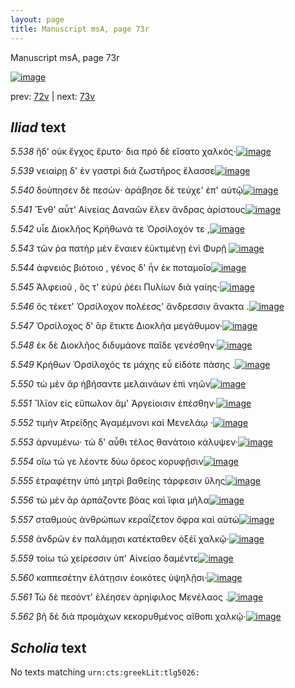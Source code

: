 ```yaml
---
layout: page
title: Manuscript msA, page 73r
---
```


Manuscript msA, page 73r

[![image](http://www.homermultitext.org/iipsrv?OBJ=IIP,1.0&FIF=/project/homer/pyramidal/deepzoom/hmt/vaimg/2017a/VA073RN_0074.tif&WID=100&CVT=JPEG)](http://www.homermultitext.org/ict2/?urn=urn:cite2:hmt:vaimg.2017a:VA073RN_0074)

prev:  [72v](../72v) | next:  [73v](../73v)

## *Iliad* text

*5.538* <a id="5.538"/> ἥδ' οὐκ ἔγχος ἔρυτο· δια πρό δὲ εἴσατο χαλκός·[![image](http://www.homermultitext.org/iipsrv?OBJ=IIP,1.0&FIF=/project/homer/pyramidal/deepzoom/hmt/vaimg/2017a/VA073RN_0074.tif&RGN=0.182,0.2239,0.318,0.0316&WID=1000&CVT=JPEG)](http://www.homermultitext.org/ict2/?urn=urn:cite2:hmt:vaimg.2017a:VA073RN_0074@0.182,0.2239,0.318,0.0316)

*5.539* <a id="5.539"/> νειαίρῃ δ' ἐν γαστρὶ διά ζωστῆρος ἔλασσε[![image](http://www.homermultitext.org/iipsrv?OBJ=IIP,1.0&FIF=/project/homer/pyramidal/deepzoom/hmt/vaimg/2017a/VA073RN_0074.tif&RGN=0.18,0.2404,0.278,0.0316&WID=1000&CVT=JPEG)](http://www.homermultitext.org/ict2/?urn=urn:cite2:hmt:vaimg.2017a:VA073RN_0074@0.18,0.2404,0.278,0.0316)

*5.540* <a id="5.540"/> δούπησεν δὲ πεσὼν· ἀράβησε δὲ τεύχε' ἐπ' αὐτῷ[![image](http://www.homermultitext.org/iipsrv?OBJ=IIP,1.0&FIF=/project/homer/pyramidal/deepzoom/hmt/vaimg/2017a/VA073RN_0074.tif&RGN=0.174,0.2562,0.33,0.0316&WID=1000&CVT=JPEG)](http://www.homermultitext.org/ict2/?urn=urn:cite2:hmt:vaimg.2017a:VA073RN_0074@0.174,0.2562,0.33,0.0316)

*5.541* <a id="5.541"/> Ἔνθ' αὖτ' Αἰνείας 					 Δαναῶν ἕλεν ἄνδρας ἀρίστους[![image](http://www.homermultitext.org/iipsrv?OBJ=IIP,1.0&FIF=/project/homer/pyramidal/deepzoom/hmt/vaimg/2017a/VA073RN_0074.tif&RGN=0.171,0.272,0.339,0.0346&WID=1000&CVT=JPEG)](http://www.homermultitext.org/ict2/?urn=urn:cite2:hmt:vaimg.2017a:VA073RN_0074@0.171,0.272,0.339,0.0346)

*5.542* <a id="5.542"/> υἷε Διοκλῆος 					 Κρήθωνά τε Ὀρσίλοχόν τε ,[![image](http://www.homermultitext.org/iipsrv?OBJ=IIP,1.0&FIF=/project/homer/pyramidal/deepzoom/hmt/vaimg/2017a/VA073RN_0074.tif&RGN=0.176,0.2923,0.294,0.0316&WID=1000&CVT=JPEG)](http://www.homermultitext.org/ict2/?urn=urn:cite2:hmt:vaimg.2017a:VA073RN_0074@0.176,0.2923,0.294,0.0316)

*5.543* <a id="5.543"/> τῶν ῥα πατὴρ μὲν ἔναιεν ἐϋκτιμένῃ ἐνὶ Φυρῇ 				[![image](http://www.homermultitext.org/iipsrv?OBJ=IIP,1.0&FIF=/project/homer/pyramidal/deepzoom/hmt/vaimg/2017a/VA073RN_0074.tif&RGN=0.174,0.311,0.339,0.0316&WID=1000&CVT=JPEG)](http://www.homermultitext.org/ict2/?urn=urn:cite2:hmt:vaimg.2017a:VA073RN_0074@0.174,0.311,0.339,0.0316)

*5.544* <a id="5.544"/> ἀφνειὸς βιότοιο , γένος δ' ἦν ἐκ ποταμοῖο[![image](http://www.homermultitext.org/iipsrv?OBJ=IIP,1.0&FIF=/project/homer/pyramidal/deepzoom/hmt/vaimg/2017a/VA073RN_0074.tif&RGN=0.177,0.3283,0.283,0.0301&WID=1000&CVT=JPEG)](http://www.homermultitext.org/ict2/?urn=urn:cite2:hmt:vaimg.2017a:VA073RN_0074@0.177,0.3283,0.283,0.0301)

*5.545* <a id="5.545"/> Ἀλφειοῦ , ὅς τ' εὐρύ 					ῥέει Πυλίων διὰ γαίης·[![image](http://www.homermultitext.org/iipsrv?OBJ=IIP,1.0&FIF=/project/homer/pyramidal/deepzoom/hmt/vaimg/2017a/VA073RN_0074.tif&RGN=0.173,0.3456,0.3,0.0301&WID=1000&CVT=JPEG)](http://www.homermultitext.org/ict2/?urn=urn:cite2:hmt:vaimg.2017a:VA073RN_0074@0.173,0.3456,0.3,0.0301)

*5.546* <a id="5.546"/> ὃς τέκετ' Ὀρσίλοχον 					πολέεσς' ἄνδρεσσιν ἄνακτα .[![image](http://www.homermultitext.org/iipsrv?OBJ=IIP,1.0&FIF=/project/homer/pyramidal/deepzoom/hmt/vaimg/2017a/VA073RN_0074.tif&RGN=0.176,0.3651,0.343,0.0301&WID=1000&CVT=JPEG)](http://www.homermultitext.org/ict2/?urn=urn:cite2:hmt:vaimg.2017a:VA073RN_0074@0.176,0.3651,0.343,0.0301)

*5.547* <a id="5.547"/> Ὀρσίλοχος δ' ἂρ ἔτικτε 						 Διοκλῆα μεγάθυμον·[![image](http://www.homermultitext.org/iipsrv?OBJ=IIP,1.0&FIF=/project/homer/pyramidal/deepzoom/hmt/vaimg/2017a/VA073RN_0074.tif&RGN=0.174,0.3847,0.315,0.0301&WID=1000&CVT=JPEG)](http://www.homermultitext.org/ict2/?urn=urn:cite2:hmt:vaimg.2017a:VA073RN_0074@0.174,0.3847,0.315,0.0301)

*5.548* <a id="5.548"/> ἐκ δὲ Διοκλῆος 					διδυμάονε παῖδε γενέσθην·[![image](http://www.homermultitext.org/iipsrv?OBJ=IIP,1.0&FIF=/project/homer/pyramidal/deepzoom/hmt/vaimg/2017a/VA073RN_0074.tif&RGN=0.177,0.4012,0.315,0.0301&WID=1000&CVT=JPEG)](http://www.homermultitext.org/ict2/?urn=urn:cite2:hmt:vaimg.2017a:VA073RN_0074@0.177,0.4012,0.315,0.0301)

*5.549* <a id="5.549"/> Κρήθων 					 Ὀρσίλοχός τε μάχης εὖ εἰδότε 					πάσης .[![image](http://www.homermultitext.org/iipsrv?OBJ=IIP,1.0&FIF=/project/homer/pyramidal/deepzoom/hmt/vaimg/2017a/VA073RN_0074.tif&RGN=0.174,0.4192,0.315,0.0301&WID=1000&CVT=JPEG)](http://www.homermultitext.org/ict2/?urn=urn:cite2:hmt:vaimg.2017a:VA073RN_0074@0.174,0.4192,0.315,0.0301)

*5.550* <a id="5.550"/> τὼ μὲν ἄρ ἡβήσαντε μελαινάων ἐπὶ νηῶν[![image](http://www.homermultitext.org/iipsrv?OBJ=IIP,1.0&FIF=/project/homer/pyramidal/deepzoom/hmt/vaimg/2017a/VA073RN_0074.tif&RGN=0.161,0.4365,0.315,0.0301&WID=1000&CVT=JPEG)](http://www.homermultitext.org/ict2/?urn=urn:cite2:hmt:vaimg.2017a:VA073RN_0074@0.161,0.4365,0.315,0.0301)

*5.551* <a id="5.551"/> Ἴλϊον εἰς εὔπωλον 					ἅμ' Ἀργείοισιν ἑπέσθην·[![image](http://www.homermultitext.org/iipsrv?OBJ=IIP,1.0&FIF=/project/homer/pyramidal/deepzoom/hmt/vaimg/2017a/VA073RN_0074.tif&RGN=0.174,0.4538,0.298,0.0301&WID=1000&CVT=JPEG)](http://www.homermultitext.org/ict2/?urn=urn:cite2:hmt:vaimg.2017a:VA073RN_0074@0.174,0.4538,0.298,0.0301)

*5.552* <a id="5.552"/> τιμὴν Ἀτρείδῃς 					 Ἀγαμέμνονι καὶ Μενελάῳ ·[![image](http://www.homermultitext.org/iipsrv?OBJ=IIP,1.0&FIF=/project/homer/pyramidal/deepzoom/hmt/vaimg/2017a/VA073RN_0074.tif&RGN=0.176,0.4726,0.324,0.0301&WID=1000&CVT=JPEG)](http://www.homermultitext.org/ict2/?urn=urn:cite2:hmt:vaimg.2017a:VA073RN_0074@0.176,0.4726,0.324,0.0301)

*5.553* <a id="5.553"/> ἀρνυμένω· τώ δ' αὖθι τέλος θανάτοιο κάλυψεν·[![image](http://www.homermultitext.org/iipsrv?OBJ=IIP,1.0&FIF=/project/homer/pyramidal/deepzoom/hmt/vaimg/2017a/VA073RN_0074.tif&RGN=0.174,0.4891,0.34,0.0301&WID=1000&CVT=JPEG)](http://www.homermultitext.org/ict2/?urn=urn:cite2:hmt:vaimg.2017a:VA073RN_0074@0.174,0.4891,0.34,0.0301)

*5.554* <a id="5.554"/> οἵω τώ γε λέοντε δύω ὄρεος κορυφῇσιν[![image](http://www.homermultitext.org/iipsrv?OBJ=IIP,1.0&FIF=/project/homer/pyramidal/deepzoom/hmt/vaimg/2017a/VA073RN_0074.tif&RGN=0.17,0.5094,0.289,0.0301&WID=1000&CVT=JPEG)](http://www.homermultitext.org/ict2/?urn=urn:cite2:hmt:vaimg.2017a:VA073RN_0074@0.17,0.5094,0.289,0.0301)

*5.555* <a id="5.555"/> ἐτραφέτην ὑπὸ μητρὶ βαθείης τάρφεσιν ὕλης[![image](http://www.homermultitext.org/iipsrv?OBJ=IIP,1.0&FIF=/project/homer/pyramidal/deepzoom/hmt/vaimg/2017a/VA073RN_0074.tif&RGN=0.175,0.5259,0.341,0.0301&WID=1000&CVT=JPEG)](http://www.homermultitext.org/ict2/?urn=urn:cite2:hmt:vaimg.2017a:VA073RN_0074@0.175,0.5259,0.341,0.0301)

*5.556* <a id="5.556"/> τὼ μὲν ἂρ ἁρπάζοντε βόας καὶ ἴφια μῆλα[![image](http://www.homermultitext.org/iipsrv?OBJ=IIP,1.0&FIF=/project/homer/pyramidal/deepzoom/hmt/vaimg/2017a/VA073RN_0074.tif&RGN=0.172,0.544,0.317,0.0301&WID=1000&CVT=JPEG)](http://www.homermultitext.org/ict2/?urn=urn:cite2:hmt:vaimg.2017a:VA073RN_0074@0.172,0.544,0.317,0.0301)

*5.557* <a id="5.557"/> σταθμοὺς ἀνθρώπων κεραΐζετον ὄφρα καὶ αὐτώ[![image](http://www.homermultitext.org/iipsrv?OBJ=IIP,1.0&FIF=/project/homer/pyramidal/deepzoom/hmt/vaimg/2017a/VA073RN_0074.tif&RGN=0.175,0.5605,0.335,0.0301&WID=1000&CVT=JPEG)](http://www.homermultitext.org/ict2/?urn=urn:cite2:hmt:vaimg.2017a:VA073RN_0074@0.175,0.5605,0.335,0.0301)

*5.558* <a id="5.558"/> ἀνδρῶν ἐν παλάμῃσι κατέκταθεν ὀξέϊ χαλκῷ·[![image](http://www.homermultitext.org/iipsrv?OBJ=IIP,1.0&FIF=/project/homer/pyramidal/deepzoom/hmt/vaimg/2017a/VA073RN_0074.tif&RGN=0.175,0.58,0.347,0.0361&WID=1000&CVT=JPEG)](http://www.homermultitext.org/ict2/?urn=urn:cite2:hmt:vaimg.2017a:VA073RN_0074@0.175,0.58,0.347,0.0361)

*5.559* <a id="5.559"/> τοίω τώ χείρεσσιν ὑπ' Αἰνείαο δαμέντε[![image](http://www.homermultitext.org/iipsrv?OBJ=IIP,1.0&FIF=/project/homer/pyramidal/deepzoom/hmt/vaimg/2017a/VA073RN_0074.tif&RGN=0.166,0.5988,0.3,0.0316&WID=1000&CVT=JPEG)](http://www.homermultitext.org/ict2/?urn=urn:cite2:hmt:vaimg.2017a:VA073RN_0074@0.166,0.5988,0.3,0.0316)

*5.560* <a id="5.560"/> καππεσέτην ἐλάτῃσιν ἐοικότες ὑψηλῇσι·[![image](http://www.homermultitext.org/iipsrv?OBJ=IIP,1.0&FIF=/project/homer/pyramidal/deepzoom/hmt/vaimg/2017a/VA073RN_0074.tif&RGN=0.174,0.6146,0.332,0.0323&WID=1000&CVT=JPEG)](http://www.homermultitext.org/ict2/?urn=urn:cite2:hmt:vaimg.2017a:VA073RN_0074@0.174,0.6146,0.332,0.0323)

*5.561* <a id="5.561"/> Τώ δὲ πεσόντ' ἐλέησεν ἀρηίφιλος Μενέλαος .[![image](http://www.homermultitext.org/iipsrv?OBJ=IIP,1.0&FIF=/project/homer/pyramidal/deepzoom/hmt/vaimg/2017a/VA073RN_0074.tif&RGN=0.171,0.6319,0.341,0.0278&WID=1000&CVT=JPEG)](http://www.homermultitext.org/ict2/?urn=urn:cite2:hmt:vaimg.2017a:VA073RN_0074@0.171,0.6319,0.341,0.0278)

*5.562* <a id="5.562"/> βῆ δέ διὰ προμάχων κεκορυθμένος αἴθοπι χαλκῷ·[![image](http://www.homermultitext.org/iipsrv?OBJ=IIP,1.0&FIF=/project/homer/pyramidal/deepzoom/hmt/vaimg/2017a/VA073RN_0074.tif&RGN=0.174,0.6514,0.378,0.0301&WID=1000&CVT=JPEG)](http://www.homermultitext.org/ict2/?urn=urn:cite2:hmt:vaimg.2017a:VA073RN_0074@0.174,0.6514,0.378,0.0301)

## *Scholia* text

No texts matching `urn:cts:greekLit:tlg5026:`
